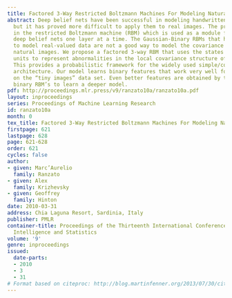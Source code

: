 ```yaml
---
title: Factored 3-Way Restricted Boltzmann Machines For Modeling Natural Images
abstract: Deep belief nets have been successful in modeling handwritten characters,
  but it has proved more difficult to apply them to real images. The problem lies
  in the restricted Boltzmann machine (RBM) which is used as a module for learning
  deep belief nets one layer at a time. The Gaussian-Binary RBMs that have been used
  to model real-valued data are not a good way to model the covariance structure of
  natural images. We propose a factored 3-way RBM that uses the states of its hidden
  units to represent abnormalities in the local covariance structure of an image.
  This provides a probabilistic framework for the widely used simple/complex cell
  architecture. Our model learns binary features that work very well for object recognition
  on the “tiny images” data set. Even better features are obtained by then using standard
  binary RBM’s to learn a deeper model.
pdf: http://proceedings.mlr.press/v9/ranzato10a/ranzato10a.pdf
layout: inproceedings
series: Proceedings of Machine Learning Research
id: ranzato10a
month: 0
tex_title: Factored 3-Way Restricted Boltzmann Machines For Modeling Natural Images
firstpage: 621
lastpage: 628
page: 621-628
order: 621
cycles: false
author:
- given: Marc’Aurelio
  family: Ranzato
- given: Alex
  family: Krizhevsky
- given: Geoffrey
  family: Hinton
date: 2010-03-31
address: Chia Laguna Resort, Sardinia, Italy
publisher: PMLR
container-title: Proceedings of the Thirteenth International Conference on Artificial
  Intelligence and Statistics
volume: '9'
genre: inproceedings
issued:
  date-parts:
  - 2010
  - 3
  - 31
# Format based on citeproc: http://blog.martinfenner.org/2013/07/30/citeproc-yaml-for-bibliographies/
---
```

